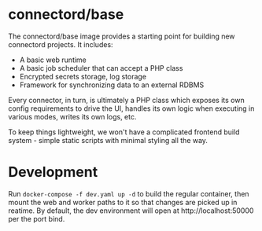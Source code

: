 connectord/base
===============

The connectord/base image provides a starting point for building new connectord projects. It includes:

* A basic web runtime
* A basic job scheduler that can accept a PHP class
* Encrypted secrets storage, log storage
* Framework for synchronizing data to an external RDBMS

Every connector, in turn, is ultimately a PHP class which exposes its own config requirements to drive the UI,
handles its own logic when executing in various modes, writes its own logs, etc.

To keep things lightweight, we won't have a complicated frontend build system - simple static scripts with minimal
styling all the way.

# Development

Run `docker-compose -f dev.yaml up -d` to build the regular container, then mount the web and worker paths to it so that
changes are picked up in reatime. By default, the dev environment will open at http://localhost:50000 per the port bind.